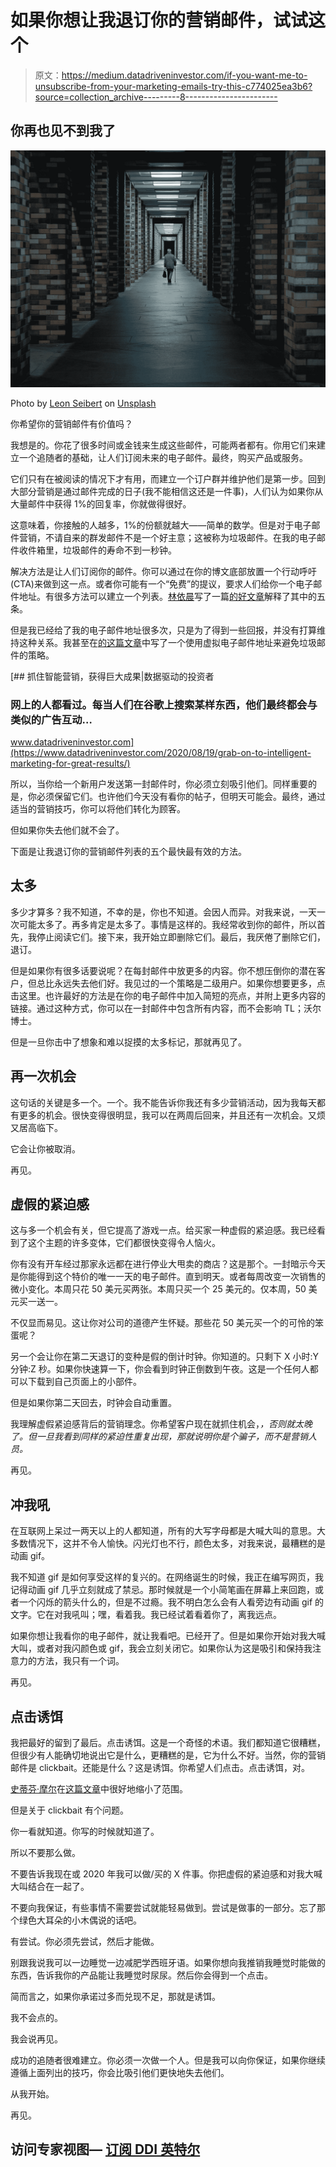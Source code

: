# 如果你想让我退订你的营销邮件，试试这个

> 原文：<https://medium.datadriveninvestor.com/if-you-want-me-to-unsubscribe-from-your-marketing-emails-try-this-c774025ea3b6?source=collection_archive---------8----------------------->

## 你再也见不到我了

![](img/a26a93fa84982e8401ee6528ea1b41dc.png)

Photo by [Leon Seibert](https://unsplash.com/@yapics?utm_source=medium&utm_medium=referral) on [Unsplash](https://unsplash.com?utm_source=medium&utm_medium=referral)

你希望你的营销邮件有价值吗？

我想是的。你花了很多时间或金钱来生成这些邮件，可能两者都有。你用它们来建立一个追随者的基础，让人们订阅未来的电子邮件。最终，购买产品或服务。

它们只有在被阅读的情况下才有用，而建立一个订户群并维护他们是第一步。回到大部分营销是通过邮件完成的日子(我不能相信这还是一件事)，人们认为如果你从大量邮件中获得 1%的回复率，你就做得很好。

这意味着，你接触的人越多，1%的份额就越大——简单的数学。但是对于电子邮件营销，不请自来的群发邮件不是一个好主意；这被称为垃圾邮件。在我的电子邮件收件箱里，垃圾邮件的寿命不到一秒钟。

解决方法是让人们订阅你的邮件。你可以通过在你的博文底部放置一个行动呼吁(CTA)来做到这一点。或者你可能有一个“免费”的提议，要求人们给你一个电子邮件地址。有很多方法可以建立一个列表。[林依晨](https://medium.com/u/7712da48a915?source=post_page-----c774025ea3b6--------------------------------)写了一篇[的好文章](https://medium.com/better-marketing/5-ridiculously-simple-steps-to-build-your-email-list-dfdc37495dd0)解释了其中的五条。

但是我已经给了我的电子邮件地址很多次，只是为了得到一些回报，并没有打算维持这种关系。我甚至在[的这篇文章](https://medium.com/datadriveninvestor/how-to-avoid-spam-a574c86445d)中写了一个使用虚拟电子邮件地址来避免垃圾邮件的策略。

[](https://www.datadriveninvestor.com/2020/08/19/grab-on-to-intelligent-marketing-for-great-results/) [## 抓住智能营销，获得巨大成果|数据驱动的投资者

### 网上的人都看过。每当人们在谷歌上搜索某样东西，他们最终都会与类似的广告互动…

www.datadriveninvestor.com](https://www.datadriveninvestor.com/2020/08/19/grab-on-to-intelligent-marketing-for-great-results/) 

所以，当你给一个新用户发送第一封邮件时，你必须立刻吸引他们。同样重要的是，你必须保留它们。也许他们今天没有看你的帖子，但明天可能会。最终，通过适当的营销技巧，你可以将他们转化为顾客。

但如果你失去他们就不会了。

下面是让我退订你的营销邮件列表的五个最快最有效的方法。

## **太多**

多少才算多？我不知道，不幸的是，你也不知道。会因人而异。对我来说，一天一次可能太多了。再多肯定是太多了。事情是这样的。我经常收到你的邮件，所以首先，我停止阅读它们。接下来，我开始立即删除它们。最后，我厌倦了删除它们，退订。

但是如果你有很多话要说呢？在每封邮件中放更多的内容。你不想压倒你的潜在客户，但总比永远失去他们好。我见过的一个策略是二级用户。如果你想要更多，点击这里。也许最好的方法是在你的电子邮件中加入简短的亮点，并附上更多内容的链接。通过这种方式，你可以在一封邮件中包含所有内容，而不会影响 TL；沃尔博士。

但是一旦你击中了想象和难以捉摸的太多标记，那就再见了。

## **再一次机会**

这句话的关键是多一个。一个。我不能告诉你我还有多少营销活动，因为我每天都有更多的机会。很快变得很明显，我可以在两周后回来，并且还有一次机会。又烦又居高临下。

它会让你被取消。

再见。

## **虚假的紧迫感**

这与多一个机会有关，但它提高了游戏一点。给买家一种虚假的紧迫感。我已经看到了这个主题的许多变体，它们都很快变得令人恼火。

你有没有开车经过那家永远都在进行停业大甩卖的商店？这是那个。一封暗示今天是你能得到这个特价的唯一一天的电子邮件。直到明天。或者每周改变一次销售的微小变化。本周只花 50 美元买两张。本周只买一个 25 美元的。仅本周，50 美元买一送一。

不仅显而易见。这让你对公司的道德产生怀疑。那些花 50 美元买一个的可怜的笨蛋呢？

另一个会让你在第二天退订的变种是假的倒计时钟。你知道的。只剩下 X 小时:Y 分钟:Z 秒。如果你快速算一下，你会看到时钟正倒数到午夜。这是一个任何人都可以下载到自己页面上的小部件。

但是如果你第二天回去，时钟会自动重置。

我理解虚假紧迫感背后的营销理念。你希望客户现在就抓住机会，*，否则就太晚了。但一旦我看到同样的紧迫性重复出现，那就说明你是个骗子，而不是营销人员。*

再见。

## **冲我吼**

在互联网上呆过一两天以上的人都知道，所有的大写字母都是大喊大叫的意思。大多数情况下，这并不令人愉快。闪光灯也不行，颜色太多，对我来说，最糟糕的是动画 gif。

我不知道 gif 是如何享受这样的复兴的。在网络诞生的时候，我正在编写网页，我记得动画 gif 几乎立刻就成了禁忌。那时候就是一个小简笔画在屏幕上来回跑，或者一个闪烁的箭头什么的，但是不过瘾。我不明白怎么会有人看旁边有动画 gif 的文字。它在对我吼叫；嘿，看着我。我已经试着看着你了，离我远点。

如果你想让我看你的电子邮件，就让我看吧。已经开了。但是如果你开始对我大喊大叫，或者对我闪颜色或 gif，我会立刻关闭它。如果你认为这是吸引和保持我注意力的方法，我只有一个词。

再见。

## **点击诱饵**

我把最好的留到了最后。点击诱饵。这是一个奇怪的术语。我们都知道它很糟糕，但很少有人能确切地说出它是什么，更糟糕的是，它为什么不好。当然，你的营销邮件是 clickbait。还能是什么？这是诱饵。你希望人们点击。点击诱饵，对。

[史蒂芬·摩尔](https://medium.com/u/58c587b768b6?source=post_page-----c774025ea3b6--------------------------------)在[这篇文章](https://medium.com/better-marketing/curation-frustration-cut-out-these-simple-errors-ea6d21124ffc)中很好地缩小了范围。

但是关于 clickbait 有个问题。

你一看就知道。你写的时候就知道了。

所以不要那么做。

不要告诉我现在或 2020 年我可以做/买的 X 件事。你把虚假的紧迫感和对我大喊大叫结合在一起了。

不要向我保证，有些事情不需要尝试就能轻易做到。尝试是做事的一部分。忘了那个绿色大耳朵的小木偶说的话吧。

有尝试。你必须先尝试，然后才能做。

别跟我说我可以一边睡觉一边减肥学西班牙语。如果你想向我推销我睡觉时能做的东西，告诉我你的产品能让我睡觉时尿尿。然后你会得到一个点击。

简而言之，如果你承诺过多而兑现不足，那就是诱饵。

我不会点的。

我会说再见。

成功的追随者很难建立。你必须一次做一个人。但是我可以向你保证，如果你继续遵循上面列出的技巧，你会比吸引他们更快地失去他们。

从我开始。

再见。

## 访问专家视图— [订阅 DDI 英特尔](https://datadriveninvestor.com/ddi-intel)